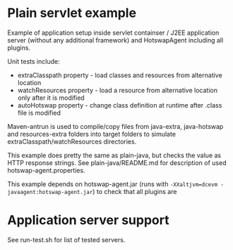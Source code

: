 Plain servlet example
=====================

Example of application setup inside servlet containser / J2EE application server (without any 
additional framework) and HotswapAgent including all plugins.

Unit tests include:

* extraClasspath property - load classes and resources from alternative location 
* watchResources property - load a resource from alternative location only after it is modified
* autoHotswap property - change class definition at runtime after .class file is modified

Maven-antrun is used to compile/copy files from java-extra, java-hotswap and resources-extra folders into 
target folders to simulate extraClasspath/watchResources directories.

This example does pretty the same as plain-java, but checks the value as HTTP response strings.
See plain-java/README.md for description of used hotswap-agent.properties. 

This example depends on hotswap-agent.jar (runs with `-XXaltjvm=dcevm -javaagent:hotswap-agent.jar`) to
check that all plugins are 

Application server support
==========================
See run-test.sh for list of tested servers.
